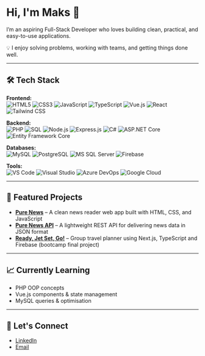 # Hi, I'm Maks 👋

I’m an aspiring Full-Stack Developer who loves building clean, practical, and easy-to-use applications.

💡 I enjoy solving problems, working with teams, and getting things done well.

---

## 🛠 Tech Stack

**Frontend:**  
![HTML5](https://img.shields.io/badge/HTML5-E34F26?style=flat&logo=html5&logoColor=white)
![CSS3](https://img.shields.io/badge/CSS3-1572B6?style=flat&logo=css3&logoColor=white)
![JavaScript](https://img.shields.io/badge/JavaScript-F7DF1E?style=flat&logo=javascript&logoColor=black)
![TypeScript](https://img.shields.io/badge/TypeScript-3178C6?style=flat&logo=typescript&logoColor=white)
![Vue.js](https://img.shields.io/badge/Vue.js-4FC08D?style=flat&logo=vue.js&logoColor=white)
![React](https://img.shields.io/badge/React-61DAFB?style=flat&logo=react&logoColor=black)
![Tailwind CSS](https://img.shields.io/badge/Tailwind_CSS-38B2AC?style=flat&logo=tailwind-css&logoColor=white)

**Backend:**  
![PHP](https://img.shields.io/badge/PHP-777BB4?style=flat&logo=php&logoColor=white)
![SQL](https://img.shields.io/badge/SQL-003B57?style=flat&logo=database&logoColor=white)
![Node.js](https://img.shields.io/badge/Node.js-339933?style=flat&logo=node.js&logoColor=white)
![Express.js](https://img.shields.io/badge/Express.js-000000?style=flat&logo=express&logoColor=white)
![C#](https://img.shields.io/badge/C%23-239120?style=flat&logo=c-sharp&logoColor=white)
![ASP.NET Core](https://img.shields.io/badge/ASP.NET_Core-512BD4?style=flat&logo=dotnet&logoColor=white)
![Entity Framework Core](https://img.shields.io/badge/Entity_Framework_Core-512BD4?style=flat&logo=dotnet&logoColor=white)

**Databases:**  
![MySQL](https://img.shields.io/badge/MySQL-4479A1?style=flat&logo=mysql&logoColor=white)
![PostgreSQL](https://img.shields.io/badge/PostgreSQL-4169E1?style=flat&logo=postgresql&logoColor=white)
![MS SQL Server](https://img.shields.io/badge/MS_SQL_Server-CC2927?style=flat&logo=microsoft-sql-server&logoColor=white)
![Firebase](https://img.shields.io/badge/Firebase-FFCA28?style=flat&logo=firebase&logoColor=black)

**Tools:**  
![VS Code](https://img.shields.io/badge/VS_Code-007ACC?style=flat&logo=visual-studio-code&logoColor=white)
![Visual Studio](https://img.shields.io/badge/Visual_Studio-5C2D91?style=flat&logo=visual-studio&logoColor=white)
![Azure DevOps](https://img.shields.io/badge/Azure_DevOps-0078D7?style=flat&logo=azure-devops&logoColor=white)
![Google Cloud](https://img.shields.io/badge/Google_Cloud-4285F4?style=flat&logo=google-cloud&logoColor=white)


---

## 📂 Featured Projects

- **[Pure News](https://github.com/s7a7ic-37/pure-news)** – A clean news reader web app built with HTML, CSS, and JavaScript  
- **[Pure News API](https://github.com/s7a7ic-37/pure-news-api)** – A lightweight REST API for delivering news data in JSON format
- **[Ready, Jet Set, Go!](https://travel-planner-chi.vercel.app)** – Group travel planner using Next.js, TypeScript and Firebase (bootcamp final project)

---

## 📈 Currently Learning
- PHP OOP concepts  
- Vue.js components & state management  
- MySQL queries & optimisation

---

## 🤝 Let's Connect
- [LinkedIn](https://www.linkedin.com/in/maksymilian-pasiecki/)
- [Email](makspasiecki@gmail.com)
